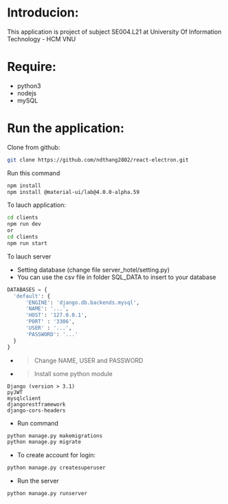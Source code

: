 # Introducion:
This application is project of subject SE004.L21 at University Of Information Technology - HCM VNU

# Require:
 - python3
 - nodejs
 - mySQL
# Run the application:

Clone from github:
```sh 
git clone https://github.com/ndthang2802/react-electron.git
```
Run this command
```sh 
npm install
npm install @material-ui/lab@4.0.0-alpha.59
```

To lauch application:
```sh
cd clients
npm run dev 
or 
cd clients
npm run start
```

To lauch server

- Setting database (change file server_hotel/setting.py) 
- You can use the csv file in folder SQL_DATA to insert to your database
```python
DATABASES = {
  'default': {
      'ENGINE': 'django.db.backends.mysql',
      'NAME': '...',
      'HOST': '127.0.0.1',
      'PORT' : '3306',
      'USER' : '...',
      'PASSWORD': '...'
  }
}
```
 - > Change NAME, USER and PASSWORD 
 - > Install some python module
```
Django (version > 3.1)
pyJWT
mysqlclient
djangorestframework
django-cors-headers
```

- Run command

```sh
python manage.py makemigrations
python manage.py migrate
```

- To create account for login:

```sh
python manage.py createsuperuser
```

- Run the server

```
python manage.py runserver
```